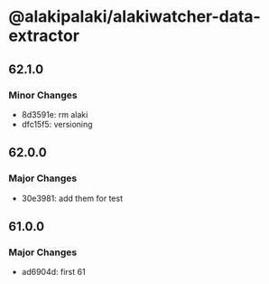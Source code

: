 # @alakipalaki/alakiwatcher-data-extractor

## 62.1.0

### Minor Changes

- 8d3591e: rm alaki
- dfc15f5: versioning

## 62.0.0

### Major Changes

- 30e3981: add them for test

## 61.0.0

### Major Changes

- ad6904d: first 61
